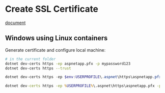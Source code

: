 # Create SSL Certificate

[document](https://docs.microsoft.com/en-us/aspnet/core/security/docker-compose-https)

## Windows using Linux containers

Generate certificate and configure local machine:

```bash
# in the current folder
dotnet dev-certs https -ep aspnetapp.pfx -p mypassword123
dotnet dev-certs https --trust


```

```powershell
dotnet dev-certs https -ep $env:USERPROFILE\.aspnet\https\aspnetapp.pfx -p mypassword123
```

```cmd
dotnet dev-certs https -ep %USERPROFILE%\.aspnet\https\aspnetapp.pfx -p mypassword123
```